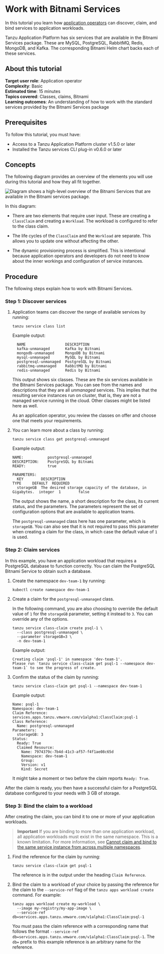 # Work with Bitnami Services

In this tutorial you learn how [application operators](../../services-toolkit/reference/terminology-and-user-roles.hbs.md#ao)
can discover, claim, and bind services to application workloads.

Tanzu Application Platform has six services that are available in the Bitnami Services package.
These are MySQL, PostgreSQL, RabbitMQ, Redis, MongoDB, and Kafka.
The corresponding Bitnami Helm chart backs each of these services.

## <a id="about"></a> About this tutorial

**Target user role**:       Application operator<br />
**Complexity**:             Basic<br />
**Estimated time**:         15 minutes<br />
**Topics covered**:         Classes, claims, Bitnami<br />
**Learning outcomes**:      An understanding of how to work with the standard services provided by the Bitnami Services package<br />

## <a id="prereqs"></a> Prerequisites

To follow this tutorial, you must have:

- Access to a Tanzu Application Platform cluster v1.5.0 or later
- Installed the Tanzu services CLI plug-in v0.6.0 or later

## <a id="concepts"></a> Concepts

The following diagram provides an overview of the elements you will use during this tutorial and
how they all fit together.

![Diagram shows a high-level overview of the Bitnami Services that are available in the Bitnami services package.](../../images/stk-dynamic-provisioning-bitnami-services.png)

In this diagram:

- There are two elements that require user input. These are creating a `ClassClaim` and
  creating a `Workload`. The workload is configured to refer to the class claim.

- The life cycles of the `ClassClaim` and the `Workload` are separate.
  This allows you to update one without affecting the other.

- The dynamic provisioning process is simplified.
  This is intentional because application operators and developers do not need to know
  about the inner workings and configuration of service instances.

## <a id="procedure"></a> Procedure

The following steps explain how to work with Bitnami Services.

### <a id="discovery"></a> Step 1: Discover services

1. Application teams can discover the range of available services by running:

    ```console
    tanzu service class list
    ```

    Example output:

    ```console
      NAME                  DESCRIPTION
      kafka-unmanaged       Kafka by Bitnami
      mongodb-unmanaged     MongoDB by Bitnami
      mysql-unmanaged       MySQL by Bitnami
      postgresql-unmanaged  PostgreSQL by Bitnami
      rabbitmq-unmanaged    RabbitMQ by Bitnami
      redis-unmanaged       Redis by Bitnami
    ```

    This output shows six classes. These are the six services available in the Bitnami Services package.
    You can see from the names and descriptions that they are all _unmanaged_ services.
    This implies that the resulting service instances run on cluster, that is, they are not a managed
    service running in the cloud.
    Other classes might be listed here as well.

    As an application operator, you review the classes on offer and choose one that meets your requirements.

1. You can learn more about a class by running:

    ```console
    tanzu service class get postgresql-unmanaged
    ```

    Example output:

    ```console
    NAME:           postgresql-unmanaged
    DESCRIPTION:    PostgreSQL by Bitnami
    READY:          true

    PARAMETERS:
      KEY        DESCRIPTION                                                  TYPE     DEFAULT  REQUIRED
      storageGB  The desired storage capacity of the database, in Gigabytes.  integer  1        false
    ```

    The output shows the name, a short description for the class, its current status, and the parameters.
    The parameters represent the set of configuration options that are available to application teams.

    The `postgresql-unmanaged` class here has one parameter, which is `storageGB`.
    You can also see that it is not required to pass this parameter when creating a claim for the class,
    in which case the default value of `1` is used.

### <a id="claiming"></a> Step 2: Claim services

In this example, you have an application workload that requires a PostgreSQL database to function correctly.
You can claim the PostgreSQL Bitnami Service to obtain such a database.

1. Create the namespace `dev-team-1` by running:

    ```console
    kubectl create namespace dev-team-1
    ```

1. Create a claim for the `postgresql-unmanaged` class.

   In the following command, you are also choosing to override the default value of `1` for the `storageGB`
   parameter, setting it instead to `3`. You can override any of the options.

    ```console
    tanzu service class-claim create psql-1 \
      --class postgresql-unmanaged \
      --parameter storageGB=3 \
      -n dev-team-1
    ```

    Example output:

    ```console
    Creating claim 'psql-1' in namespace 'dev-team-1'.
    Please run `tanzu service class-claim get psql-1 --namespace dev-team-1` to see the progress of create.
    ```

1. Confirm the status of the claim by running:

    ```console
    tanzu service class-claim get psql-1 --namespace dev-team-1
    ```

    Example output:

    ```console
    Name: psql-1
    Namespace: dev-team-1
    Claim Reference: services.apps.tanzu.vmware.com/v1alpha1:ClassClaim:psql-1
    Class Reference:
      Name: postgresql-unmanaged
    Parameters:
      storageGB: 3
    Status:
      Ready: True
      Claimed Resource:
        Name: 7974379c-7b4d-41c3-af57-f4f1ae08c65d
        Namespace: dev-team-1
        Group:
        Version: v1
        Kind: Secret
    ```

    It might take a moment or two before the claim reports `Ready: True`.

After the claim is ready, you then have a successful claim for a PostgreSQL database configured to
your needs with 3&nbsp;GB of storage.

### <a id="binding"></a> Step 3: Bind the claim to a workload

After creating the claim, you can bind it to one or more of your application workloads.

> **Important** If you are binding to more than one application workload, all application workloads
> must exist in the same namespace. This is a known limitation. For more information, see
> [Cannot claim and bind to the same service instance from across multiple namespaces](../../services-toolkit/reference/known-limitations.hbs.md#multi-workloads).

1. Find the reference for the claim by running:

    ```console
    tanzu service class-claim get psql-1
    ```

    The reference is in the output under the heading `Claim Reference`.

1. Bind the claim to a workload of your choice by passing the reference for the claim to the `--service-ref`
   flag of the `tanzu apps workload create` command. For example:

    ```console
    tanzu apps workload create my-workload \
      --image my-registry/my-app-image \
      --service-ref db=services.apps.tanzu.vmware.com/v1alpha1:ClassClaim:psql-1
    ```

    You must pass the claim reference with a corresponding name that follows the format
    `--service-ref db=services.apps.tanzu.vmware.com/v1alpha1:ClassClaim:psql-1`.
    The `db=` prefix to this example reference is an arbitrary name for the reference.
